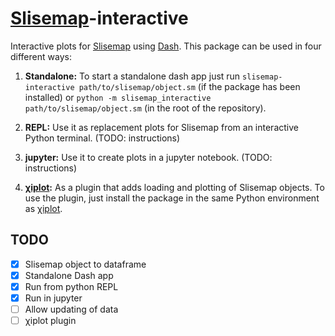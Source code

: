 # [Slisemap](https://github.com/edahelsinki/slisemap)-interactive

Interactive plots for [Slisemap](https://github.com/edahelsinki/slisemap) using [Dash](https://dash.plotly.com/). This package can be used in four different ways:

1. __Standalone:__ To start a standalone dash app just run `slisemap-interactive path/to/slisemap/object.sm` (if the package has been installed) or `python -m slisemap_interactive path/to/slisemap/object.sm` (in the root of the repository).

2. __REPL:__ Use it as replacement plots for Slisemap from an interactive Python terminal. (TODO: instructions)

3. __jupyter:__ Use it to create plots in a jupyter notebook. (TODO: instructions)

4. __[χiplot](https://github.com/edahelsinki/xiplot):__ As a plugin that adds loading and plotting of Slisemap objects.
To use the plugin, just install the package in the same Python environment as [χiplot](https://github.com/edahelsinki/xiplot).


## TODO

- [x] Slisemap object to dataframe
- [x] Standalone Dash app
- [x] Run from python REPL
- [x] Run in jupyter
- [ ] Allow updating of data
- [ ] χiplot plugin
